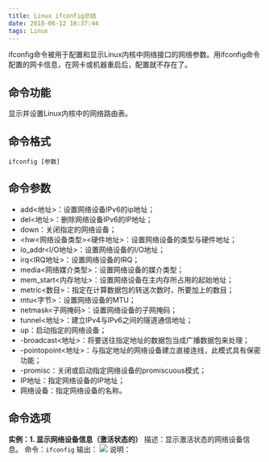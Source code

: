 ```yaml
---
title: Linux ifconfig总结
date: 2018-06-12 16:37:44
tags: Linux
---
```


ifconfig命令被用于配置和显示Linux内核中网络接口的网络参数。用ifconfig命令配置的网卡信息，在网卡或机器重启后，配置就不存在了。


<!-- more -->
## 命令功能

显示并设置Linux内核中的网络路由表。

## 命令格式

`ifconfig [参数]`

## 命令参数

- add<地址>：设置网络设备IPv6的ip地址；
- del<地址>：删除网络设备IPv6的IP地址；
- down：关闭指定的网络设备；
- <hw<网络设备类型><硬件地址>：设置网络设备的类型与硬件地址；
- io_addr<I/O地址>：设置网络设备的I/O地址；
- irq<IRQ地址>：设置网络设备的IRQ；
- media<网络媒介类型>：设置网络设备的媒介类型；
- mem_start<内存地址>：设置网络设备在主内存所占用的起始地址；
- metric<数目>：指定在计算数据包的转送次数时，所要加上的数目；
- mtu<字节>：设置网络设备的MTU；
- netmask<子网掩码>：设置网络设备的子网掩码；
- tunnel<地址>：建立IPv4与IPv6之间的隧道通信地址；
- up：启动指定的网络设备；
- -broadcast<地址>：将要送往指定地址的数据包当成广播数据包来处理；
- -pointopoint<地址>：与指定地址的网络设备建立直接连线，此模式具有保密功能；
- -promisc：关闭或启动指定网络设备的promiscuous模式；
- IP地址：指定网络设备的IP地址；
- 网络设备：指定网络设备的名称。


## 命令选项

**实例：1. 显示网络设备信息（激活状态的）**
描述：显示激活状态的网络设备信息。
命令：`ifconfig`
输出：
![](http://p9xqnn501.bkt.clouddn.com/ifconfig/ifconfig.png)
说明：
